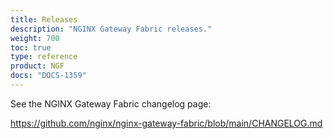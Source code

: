 ```yaml
---
title: Releases
description: "NGINX Gateway Fabric releases."
weight: 700
toc: true
type: reference
product: NGF
docs: "DOCS-1359"
---
```


See the NGINX Gateway Fabric changelog page:

<https://github.com/nginx/nginx-gateway-fabric/blob/main/CHANGELOG.md>
